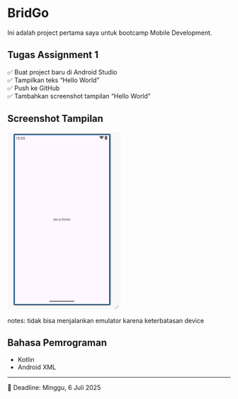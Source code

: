 # BridGo

Ini adalah project pertama saya untuk bootcamp Mobile Development.

## Tugas Assignment 1
✅ Buat project baru di Android Studio  
✅ Tampilkan teks “Hello World”  
✅ Push ke GitHub  
✅ Tambahkan screenshot tampilan “Hello World”  

## Screenshot Tampilan

![Hello World Screenshot](https://raw.githubusercontent.com/aurellyak/BridGo/main/helloworld.png)

notes: tidak bisa menjalankan emulator karena keterbatasan device

## Bahasa Pemrograman
- Kotlin
- Android XML

---

📅 Deadline: Minggu, 6 Juli 2025  
